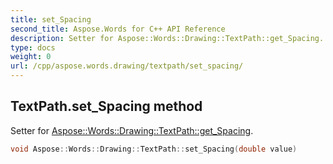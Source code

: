 ```yaml
---
title: set_Spacing
second_title: Aspose.Words for C++ API Reference
description: Setter for Aspose::Words::Drawing::TextPath::get_Spacing. 
type: docs
weight: 0
url: /cpp/aspose.words.drawing/textpath/set_spacing/
---
```

## TextPath.set_Spacing method


Setter for [Aspose::Words::Drawing::TextPath::get_Spacing](./get_spacing/).

```cpp
void Aspose::Words::Drawing::TextPath::set_Spacing(double value)
```

